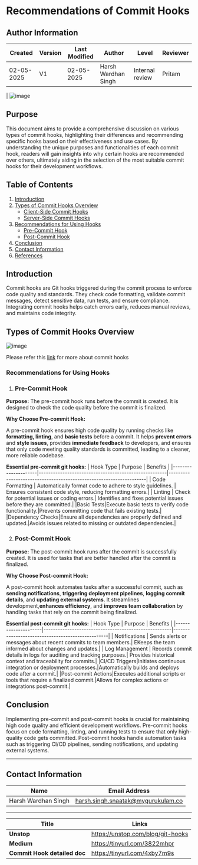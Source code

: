 # Recommendations of Commit Hooks 

  ## Author Information 

| **Created** | **Version** | **Last Modified** | **Author**            | **Level**         | **Reviewer** |
|-------------|-------------|-------------------|------------------------|-------------------|--------------|
| 02-05-2025  | V1          | 02-05-2025         | Harsh Wardhan Singh    | Internal review   | Pritam       |
|
![image](https://github.com/user-attachments/assets/0c9ff608-1d67-4d20-9cd9-01415c68fdaa)


## Purpose 
This document aims to provide a comprehensive discussion on various types of commit hooks, highlighting their differences and recommending specific hooks based on their effectiveness and use cases. By understanding the unique purposes and functionalities of each commit hook, readers will gain insights into why certain hooks are recommended over others, ultimately aiding in the selection of the most suitable commit hooks for their development workflows.

## Table of Contents

1. [Introduction](#introduction)
2. [Types of Commit Hooks Overview](#types-of-commit-hooks-overview)
   - [Client-Side Commit Hooks](#client-side-commit-hooks)
   - [Server-Side Commit Hooks](#server-side-commit-hooks)
3. [Recommendations for Using Hooks](#recommendations-for-using-hooks)
   - [Pre-Commit Hook](#pre-commit-hook)
   - [Post-Commit Hook](#post-commit-hooks)
4. [Conclusion](#conclusion)
5. [Contact Information](#contact-information)
6. [References](#references)
   
## Introduction
Commit hooks are Git hooks triggered during the commit process to enforce code quality and standards. They check code formatting, validate commit messages, detect sensitive data, run tests, and ensure compliance. Integrating commit hooks helps catch errors early, reduces manual reviews, and maintains code integrity.

## Types of Commit Hooks Overview
![image](https://github.com/user-attachments/assets/e1cf3d43-ac2f-40ed-9410-eb905c3046b1)

Please refer this  [link](https://github.com/snaatak-Downtime-Crew/Documentation/blob/SCRUMS-116-Durgesh/vcs_design%20%2B%20poc/commithooks/understanding/README.md) for more about commit hooks

### Recommendations for Using Hooks

1. ### Pre-Commit Hook

**Purpose:** The pre-commit hook runs before the commit is created. It is designed to check the code quality before the commit is finalized.

**Why Choose Pre-commit Hook:**

A pre-commit hook ensures high code quality by running checks like **formatting, linting**, and **basic tests** before a commit. It helps **prevent errors** and **style issues**, provides **immediate feedback** to developers, and ensures that only code meeting quality standards is committed, leading to a cleaner, more reliable codebase.

**Essential pre-commit git hooks:**
| Hook Type           | Purpose                                             | Benefits                                                            |
|---------------------|------------------------------------------------------|--------------------------------------------------------------------|
| Code Formatting     | Automatically format code to adhere to style guidelines. | Ensures consistent code style, reducing formatting errors.|
| Linting         | Check for potential issues or coding errors.| Identifies and fixes potential issues before they are committed.|
|Basic Tests|Execute basic tests to verify code functionality.|Prevents committing code that fails existing tests.|
|Dependency Checks|Ensure all dependencies are properly defined and updated.|Avoids issues related to missing or outdated dependencies.|


2. ### Post-Commit Hook

**Purpose:** The post-commit hook runs after the commit is successfully created. It is used for tasks that are better handled after the commit is finalized.

**Why Choose Post-commit Hook:**

A post-commit hook automates tasks after a successful commit, such as **sending notifications**, **triggering deployment pipelines**, **logging commit details**, and **updating external systems**. It streamlines development,**enhances efficiency**, and **improves team collaboration** by handling tasks that rely on the commit being finalized.

**Essential post-commit git hooks:**
| Hook Type           | Purpose                                             | Benefits                                                            |
|---------------------|------------------------------------------------------|--------------------------------------------------|
| Notifications     | Sends alerts or messages about recent commits to team members.| EKeeps the team informed about changes and updates.|
| Log Management        | Records commit details in logs for auditing and tracking purposes.| Provides historical context and traceability for commits.|
|CI/CD Triggers|Initiates continuous integration or deployment processes.|Automatically builds and deploys code after a commit.|
|Post-commit Actions|Executes additional scripts or tools that require a finalized commit.|Allows for complex actions or integrations post-commit.|

## Conclusion
Implementing pre-commit and post-commit hooks is crucial for maintaining high code quality and efficient development workflows. Pre-commit hooks focus on code formatting, linting, and running tests to ensure that only high-quality code gets committed. Post-commit hooks handle automation tasks such as triggering CI/CD pipelines, sending notifications, and updating external systems.


---
## Contact Information

| Name| Email Address      |
|-----|--------------------------|
|Harsh Wardhan Singh | harsh.singh.snaatak@mygurukulam.co |

---

| Title | Links|
|------|---------------------|
|  **Unstop** |https://unstop.com/blog/git-hooks |
| **Medium** |https://tinyurl.com/3822mhpr|
| **Commit Hook detailed doc**|https://tinyurl.com/4xby7m9s|
